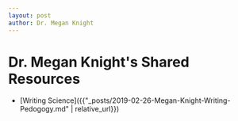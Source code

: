 ```yaml
---
layout: post
author: Dr. Megan Knight
---
```


# Dr. Megan Knight's Shared Resources

- [Writing Science]({{"_posts/2019-02-26-Megan-Knight-Writing-Pedogogy.md" | relative_url}})